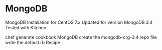 # MongoDB

MongoDB Installation for CentOS 7.x
Updated for version MongoDB 3.4
Tested with Kitchen

chef generate cookbook MongoDB
create the mongodb-org-3.4.repo file
write the default.rb Recipe

